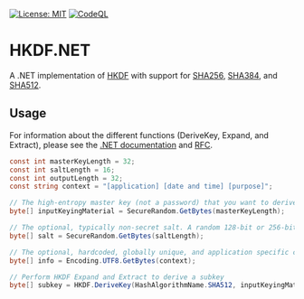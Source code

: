 [![License: MIT](https://img.shields.io/badge/License-MIT-blue.svg)](https://github.com/samuel-lucas6/HKDF.NET/blob/main/LICENSE)
[![CodeQL](https://github.com/samuel-lucas6/HKDF.NET/actions/workflows/codeql-analysis.yml/badge.svg)](https://github.com/samuel-lucas6/HKDF.NET/actions)

# HKDF.NET
A .NET implementation of [HKDF](https://tools.ietf.org/html/rfc5869) with support for [SHA256](https://docs.microsoft.com/en-us/dotnet/api/system.security.cryptography.hmacsha256?view=net-5.0), [SHA384](https://docs.microsoft.com/en-us/dotnet/api/system.security.cryptography.hmacsha384?view=net-5.0), and [SHA512](https://docs.microsoft.com/en-us/dotnet/api/system.security.cryptography.hmacsha512?view=net-5.0).

## Usage
For information about the different functions (DeriveKey, Expand, and Extract), please see the [.NET documentation](https://docs.microsoft.com/en-us/dotnet/api/system.security.cryptography.hkdf?view=net-5.0) and [RFC](https://datatracker.ietf.org/doc/html/rfc5869).

```c#
const int masterKeyLength = 32;
const int saltLength = 16;
const int outputLength = 32;
const string context = "[application] [date and time] [purpose]";

// The high-entropy master key (not a password) that you want to derive subkeys from
byte[] inputKeyingMaterial = SecureRandom.GetBytes(masterKeyLength);

// The optional, typically non-secret salt. A random 128-bit or 256-bit salt is recommended
byte[] salt = SecureRandom.GetBytes(saltLength);

// The optional, hardcoded, globally unique, and application specific context information
byte[] info = Encoding.UTF8.GetBytes(context);

// Perform HKDF Expand and Extract to derive a subkey
byte[] subkey = HKDF.DeriveKey(HashAlgorithmName.SHA512, inputKeyingMaterial, outputLength, salt, info);
```
